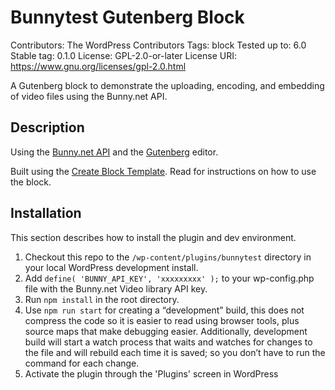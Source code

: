 # Bunnytest Gutenberg Block

Contributors:      The WordPress Contributors
Tags:              block
Tested up to:      6.0
Stable tag:        0.1.0
License:           GPL-2.0-or-later
License URI:       https://www.gnu.org/licenses/gpl-2.0.html

A Gutenberg block to demonstrate the uploading, encoding, and embedding of video files using the Bunny.net API.

## Description

Using the [Bunny.net API](https://bunny.net/api) and the [Gutenberg](https://wordpress.org/gutenberg/) editor.

Built using the [Create Block Template](https://developer.wordpress.org/block-editor/getting-started/create-block/). Read for instructions on how to use the block.

## Installation

This section describes how to install the plugin and dev environment.

1. Checkout this repo to the `/wp-content/plugins/bunnytest` directory in your local WordPress development install.
1. Add `define( 'BUNNY_API_KEY', 'xxxxxxxxx' );` to your wp-config.php file with the Bunny.net Video library API key.
1. Run `npm install` in the root directory.
1. Use `npm run start` for creating a “development” build, this does not compress the code so it is easier to read using browser tools, plus source maps that make debugging easier. Additionally, development build will start a watch process that waits and watches for changes to the file and will rebuild each time it is saved; so you don’t have to run the command for each change.
1. Activate the plugin through the 'Plugins' screen in WordPress
